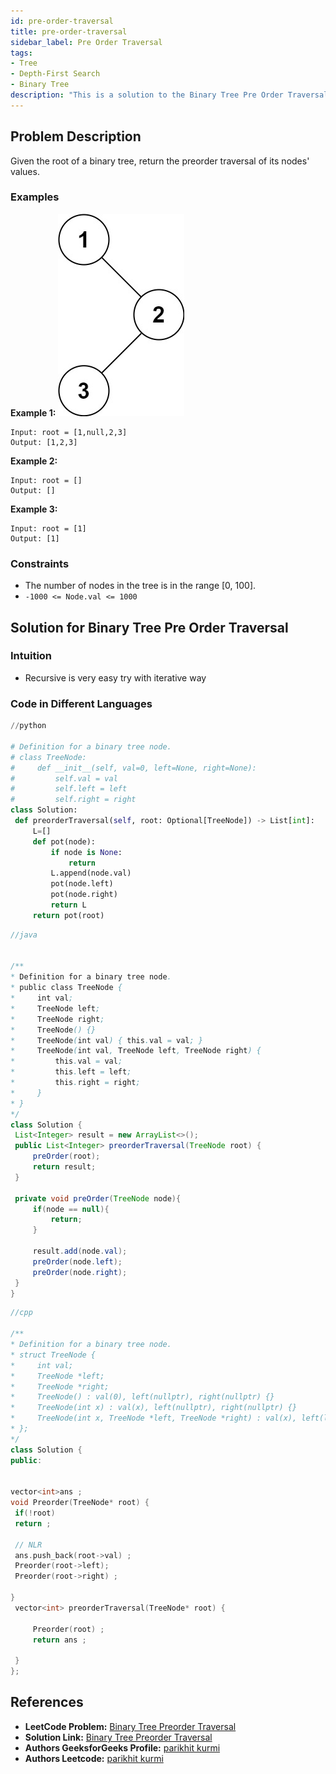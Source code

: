 ```yaml
---
id: pre-order-traversal
title: pre-order-traversal
sidebar_label: Pre Order Traversal
tags:
- Tree
- Depth-First Search
- Binary Tree
description: "This is a solution to the Binary Tree Pre Order Traversal problem on LeetCode."
---
```


## Problem Description
Given the root of a binary tree, return the preorder traversal of its nodes' values.

### Examples

**Example 1:**
![alt text](inorder_1.jpg)
```
Input: root = [1,null,2,3]
Output: [1,2,3]
```

**Example 2:**
```
Input: root = []
Output: []
```

**Example 3:**
```
Input: root = [1]
Output: [1]
```



### Constraints
- The number of nodes in the tree is in the range [0, 100].
- `-1000 <= Node.val <= 1000`

## Solution for Binary Tree Pre Order Traversal
  
### Intuition
- Recursive is very easy try with iterative way

### Code in Different Languages


<Tabs>
  <TabItem value="Python" label="Python">
  <SolutionAuthor name="@parikhitkurmi"/>
    
   ```python
//python

# Definition for a binary tree node.
# class TreeNode:
#     def __init__(self, val=0, left=None, right=None):
#         self.val = val
#         self.left = left
#         self.right = right
class Solution:
    def preorderTraversal(self, root: Optional[TreeNode]) -> List[int]:
        L=[]
        def pot(node):
            if node is None:
                return
            L.append(node.val)
            pot(node.left)
            pot(node.right)
            return L
        return pot(root)

```
  </TabItem>
  <TabItem value="Java" label="Java">
  <SolutionAuthor name="@parikhitkurmi"/>

   ```java
//java


/**
 * Definition for a binary tree node.
 * public class TreeNode {
 *     int val;
 *     TreeNode left;
 *     TreeNode right;
 *     TreeNode() {}
 *     TreeNode(int val) { this.val = val; }
 *     TreeNode(int val, TreeNode left, TreeNode right) {
 *         this.val = val;
 *         this.left = left;
 *         this.right = right;
 *     }
 * }
 */
class Solution {
    List<Integer> result = new ArrayList<>();
    public List<Integer> preorderTraversal(TreeNode root) {
        preOrder(root);
        return result;
    }

    private void preOrder(TreeNode node){
        if(node == null){
            return;
        }

        result.add(node.val);
        preOrder(node.left);
        preOrder(node.right);
    }
}


```
</TabItem>
<TabItem value="C++" label="C++">
<SolutionAuthor name="@parikhitkurmi"/>

   ```cpp
//cpp

/**
 * Definition for a binary tree node.
 * struct TreeNode {
 *     int val;
 *     TreeNode *left;
 *     TreeNode *right;
 *     TreeNode() : val(0), left(nullptr), right(nullptr) {}
 *     TreeNode(int x) : val(x), left(nullptr), right(nullptr) {}
 *     TreeNode(int x, TreeNode *left, TreeNode *right) : val(x), left(left), right(right) {}
 * };
 */
class Solution {
public:


vector<int>ans ;
void Preorder(TreeNode* root) {
    if(!root) 
    return ;

    // NLR
    ans.push_back(root->val) ;
    Preorder(root->left);
    Preorder(root->right) ;

} 
    vector<int> preorderTraversal(TreeNode* root) {

        Preorder(root) ;
        return ans ;
        
    }
};

```

  </TabItem>
</Tabs>





## References

- **LeetCode Problem:** [Binary Tree Preorder Traversal](https://leetcode.com/problems/binary-tree-preorder-traversal/)
- **Solution Link:** [Binary Tree Preorder Traversal](https://leetcode.com/problems/binary-tree-preorder-traversal/submissions/)
- **Authors GeeksforGeeks Profile:** [parikhit kurmi](https://www.geeksforgeeks.org/user/sololeveler673/)
- **Authors Leetcode:** [parikhit kurmi](https://leetcode.com/u/parikhitkurmi14/)

